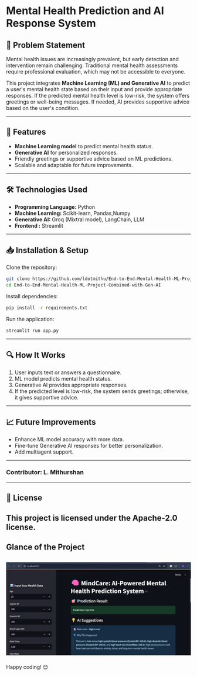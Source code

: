 # Mental Health Prediction and AI Response System

## 📌 Problem Statement
Mental health issues are increasingly prevalent, but early detection and intervention remain challenging. Traditional mental health assessments require professional evaluation, which may not be accessible to everyone. 

This project integrates **Machine Learning (ML) and Generative AI** to predict a user's mental health state based on their input and provide appropriate responses. If the predicted mental health level is low-risk, the system offers greetings or well-being messages. If needed, AI provides supportive advice based on the user's condition.

---

## 🚀 Features
- **Machine Learning model** to predict mental health status.
- **Generative AI** for personalized responses.
- Friendly greetings or supportive advice based on ML predictions.
- Scalable and adaptable for future improvements.

---

## 🛠 Technologies Used
- **Programming Language:** Python
- **Machine Learning:** Scikit-learn, Pandas,Numpy
- **Generative AI:**  Groq (Mixtral model), LangChain, LLM
- **Frontend :** Streamlit

---

## 📥 Installation & Setup

Clone the repository:
```bash
git clone https://github.com/ldotmithu/End-to-End-Mental-Health-ML-Project-Combined-with-Gen-AI
cd End-to-End-Mental-Health-ML-Project-Combined-with-Gen-AI
```

Install dependencies:
```bash
pip install -r requirements.txt
```

Run the application:
```bash
streamlit run app.py
```
---

## 🔍 How It Works
1. User inputs text or answers a questionnaire.
2. ML model predicts mental health status.
3. Generative AI provides appropriate responses.
4. If the predicted level is low-risk, the system sends greetings; otherwise, it gives supportive advice.

---

## 📈 Future Improvements
- Enhance ML model accuracy with more data.
- Fine-tune Generative AI responses for better personalization.
- Add multiagent support.

---

### Contributor: L. Mithurshan
---

## 📜 License
This project is licensed under the **Apache-2.0 license**.
---

## **Glance of the Project**

![image](https://github.com/ldotmithu/Dataset/blob/main/mlwithgenai.png)
---

Happy coding! 😊
